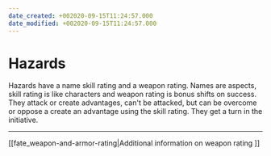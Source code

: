 ```yaml
---
date_created: +002020-09-15T11:24:57.000
date_modified: +002020-09-15T11:24:57.000
---
```


# Hazards

Hazards have a name skill rating and a weapon rating. Names are aspects, skill rating is like characters and weapon rating is bonus shifts on success. They attack or create advantages, can't be attacked, but can be overcome or oppose a create an advantage using the skill rating. They get a turn in the initiative.

---

[[fate_weapon-and-armor-rating|Additional information on weapon rating ]]
